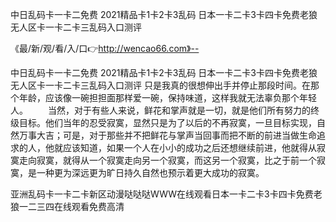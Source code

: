 中日乱码卡一卡二免费
2021精品卡1卡2卡3乱码
日本一卡二卡3卡四卡免费老狼
无人区卡一卡二卡三乱码入口测评


《最/新/观/看/入/口👉http://wencao66.com》--

中日乱码卡一卡二免费
2021精品卡1卡2卡3乱码
日本一卡二卡3卡四卡免费老狼
无人区卡一卡二卡三乱码入口测评
只是我真的很想伸出手并停止那段时间。在那个年龄，应该像一碗担担面那样爱一碗，保持味道，这样我就无法辜负那个年轻人。
　　当然，对于有些人来说，鲜花和掌声就是一切，就是他们所有努力的终级目标。他们当年的忍受寂寞，显然只是为了以后的不再寂寞，一旦目标实现，自然万事大吉；可是，对于那些并不把鲜花与掌声当回事而把不断的前进当做生命追求的人，他就应该知道，如果一个人在小小的成功之后还想继续前进，他就得从寂寞走向寂寞，就得从一个寂寞走向另一个寂寞，而这另一个寂寞，比之于前一个寂寞，是一种更为深远更为旷日持久自然也预示着更大成功的寂寞。





亚洲乱码卡一卡二卡新区动漫哒哒哒WWW在线观看日本一卡二卡3卡四卡免费老狼一二三四在线观看免费高清
